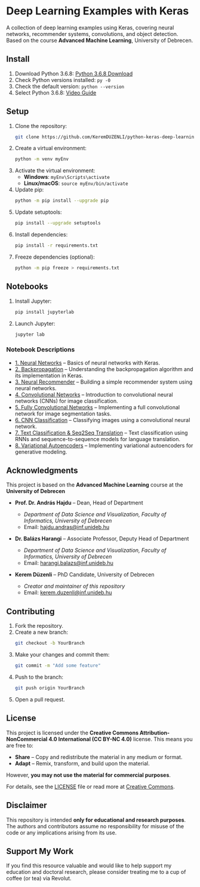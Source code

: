 # Deep Learning Examples with Keras

A collection of deep learning examples using Keras, covering neural networks, recommender systems, convolutions, and object detection. Based on the course **Advanced Machine Learning**, University of Debrecen.

## Install

1. Download Python 3.6.8: [Python 3.6.8 Download](https://www.python.org/downloads/release/python-368/)
2. Check Python versions installed: `py -0`
3. Check the default version: `python --version`
4. Select Python 3.6.8: [Video Guide](https://www.youtube.com/watch?v=C5mn0WWKmGY&t=10s)

## Setup

1. Clone the repository:
   ```sh
   git clone https://github.com/KeremDUZENLI/python-keras-deep-learning.git
   ```
2. Create a virtual environment:
   ```sh
   python -m venv myEnv
   ```
3. Activate the virtual environment:
   - **Windows**: `myEnv\Scripts\activate`
   - **Linux/macOS**: `source myEnv/bin/activate`
4. Update pip:
   ```sh
   python -m pip install --upgrade pip
   ```
5. Update setuptools:
   ```sh
   pip install --upgrade setuptools
   ```
6. Install dependencies:
   ```sh
   pip install -r requirements.txt
   ```
7. Freeze dependencies (optional):
   ```sh
   python -m pip freeze > requirements.txt
   ```

## Notebooks

1. Install Jupyter:
   ```sh
   pip install jupyterlab
   ```
2. Launch Jupyter:
   ```sh
   jupyter lab
   ```

### Notebook Descriptions

- [1. Neural Networks](notebooks/1_neural_networks.ipynb) – Basics of neural networks with Keras.
- [2. Backpropagation](notebooks/2_backpropagation.ipynb) – Understanding the backpropagation algorithm and its implementation in Keras.
- [3. Neural Recommender](notebooks/3_neural_recommender.ipynb) – Building a simple recommender system using neural networks.
- [4. Convolutional Networks](notebooks/4_convolutional_network.ipynb) – Introduction to convolutional neural networks (CNNs) for image classification.
- [5. Fully Convolutional Networks](notebooks/5_full_convolutional_network.ipynb) – Implementing a full convolutional network for image segmentation tasks.
- [6. CNN Classification](notebooks/6_convolutional_network_classification.ipynb) – Classifying images using a convolutional neural network.
- [7. Text Classification & Seq2Seq Translation](notebooks/7_text_classification_seq2seq_translation.ipynb) – Text classification using RNNs and sequence-to-sequence models for language translation.
- [8. Variational Autoencoders](notebooks/8_variational_autoencoders.ipynb) – Implementing variational autoencoders for generative modeling.

## Acknowledgments

This project is based on the **Advanced Machine Learning** course at the **University of Debrecen**

- **Prof. Dr. András Hajdu** – Dean, Head of Department

  - _Department of Data Science and Visualization, Faculty of Informatics, University of Debrecen_
  - Email: [hajdu.andras@inf.unideb.hu](mailto:hajdu.andras@inf.unideb.hu)

- **Dr. Balázs Harangi** – Associate Professor, Deputy Head of Department

  - _Department of Data Science and Visualization, Faculty of Informatics, University of Debrecen_
  - Email: [harangi.balazs@inf.unideb.hu](mailto:harangi.balazs@inf.unideb.hu)

- **Kerem Düzenli** – PhD Candidate, University of Debrecen

  - _Creator and maintainer of this repository_
  - Email: [kerem.duzenli@inf.unideb.hu](mailto:kerem.duzenli@inf.unideb.hu)

## Contributing

1. Fork the repository.
2. Create a new branch:
   ```sh
   git checkout -b YourBranch
   ```
3. Make your changes and commit them:
   ```sh
   git commit -m "Add some feature"
   ```
4. Push to the branch:
   ```sh
   git push origin YourBranch
   ```
5. Open a pull request.

## License

This project is licensed under the **Creative Commons Attribution-NonCommercial 4.0 International (CC BY-NC 4.0)** license. This means you are free to:

- **Share** – Copy and redistribute the material in any medium or format.
- **Adapt** – Remix, transform, and build upon the material.

However, **you may not use the material for commercial purposes**.

For details, see the [LICENSE](LICENSE) file or read more at [Creative Commons](https://creativecommons.org/licenses/by-nc/4.0/).

## Disclaimer

This repository is intended **only for educational and research purposes**. The authors and contributors assume no responsibility for misuse of the code or any implications arising from its use.

## Support My Work

If you find this resource valuable and would like to help support my education and doctoral research, please consider treating me to a cup of coffee (or tea) via Revolut.
